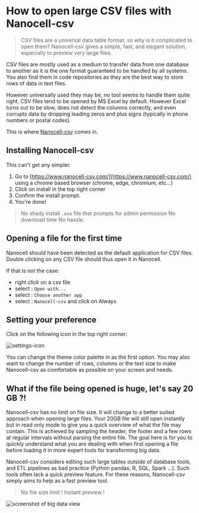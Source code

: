 # How to open large CSV files with Nanocell-csv

> CSV files are a universal data table format, so why is it complicated to open them? Nanocell-csv gives a simple, fast, and elegant solution, especially to preview very large files.

CSV files are mostly used as a medium to transfer data from one database to another as it is the one format guaranteed to be handled by all systems.  You also find them in code repositories as they are the best way to store rows of data in text files.  

However universally used they may be, no tool seems to handle them quite right. CSV files tend to be opened by MS Excel by default. However Excel turns out to be slow, does not detect the columns correctly, and even corrupts data by dropping leading zeros and plus signs (typically in phone numbers or postal codes).

This is where [Nanocell-csv](https://www.nanocell-csv.com/) comes in.




## Installing Nanocell-csv

This can't get any simpler.
1. Go to [https://www.nanocell-csv.com/](https://www.nanocell-csv.com/) using a chrome based browser (chrome, edge, chromium, etc...)
2. Click on install in the top right corner
3. Confirm the install prompt.
4. You're done!

> No shady install `.exe` file that prompts for admin permission
> No download time
> No hassle. 


## Opening a file for the first time

Nanocell should have been detected as the default application for CSV files.
Double clicking on any CSV file should thus open it in Nanocell. 

If that is not the case: 
- right click on a csv file 
- select :  `Open with...` 
- select : `Choose another app`
- select : `Nanocell-csv` and click on Always


## Setting your preference 

Click on the following icon in the top right corner:

 ![settings-icon](https://www.nanocell-csv.com/app/icn/menu/settings.svg) 

You can change the theme color palette in as the first option. You may also want to change the number of rows, columns or the text size to make Nanocell-csv as comfortable as possible on your screen and needs. 

## What if the file being opened is huge, let's say 20 GB ?!

Nanocell-csv has no limit on file size. It will change to a better suited approach when opening large files. Your 20GB file will still open instantly but in read only mode to give you a quick overview of what the file may contain.  This is achieved by sampling the header, the footer and a few rows at regular intervals without parsing the entire file. The goal here is for you to quickly understand what you are dealing with when first opening a file before loading it in more expert tools for transforming big data. 

Nanocell-csv considers editing such large tables outside of database tools, and ETL pipelines as bad practice (Python pandas, R, SQL, Spark ...). Such tools often lack a quick preview feature.
For these reasons, Nanocell-csv simply aims to help as a fast preview tool.

> No file size limit !
> Instant preview ! 


![screenshot of big data view](https://www.nanocell-csv.com/img/screenshot/bigdata_preview.webp)